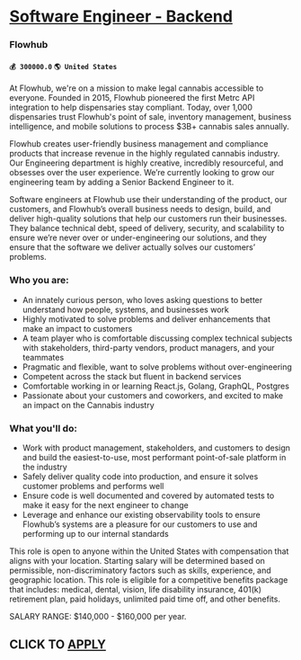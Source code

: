 # [Software Engineer - Backend](https://www.remotewlb.com/apply/software-engineer-backend-84348)  
### Flowhub  
#### `💰 300000.0` `🌎 United States`  

At Flowhub, we're on a mission to make legal cannabis accessible to everyone. Founded in 2015, Flowhub pioneered the first Metrc API integration to help dispensaries stay compliant. Today, over 1,000 dispensaries trust Flowhub's point of sale, inventory management, business intelligence, and mobile solutions to process $3B+ cannabis sales annually.

Flowhub creates user-friendly business management and compliance products that increase revenue in the highly regulated cannabis industry. Our Engineering department is highly creative, incredibly resourceful, and obsesses over the user experience. We’re currently looking to grow our engineering team by adding a Senior Backend Engineer to it.

Software engineers at Flowhub use their understanding of the product, our customers, and Flowhub’s overall business needs to design, build, and deliver high-quality solutions that help our customers run their businesses. They balance technical debt, speed of delivery, security, and scalability to ensure we’re never over or under-engineering our solutions, and they ensure that the software we deliver actually solves our customers’ problems.

### Who you are:

  * An innately curious person, who loves asking questions to better understand how people, systems, and businesses work
  * Highly motivated to solve problems and deliver enhancements that make an impact to customers
  * A team player who is comfortable discussing complex technical subjects with stakeholders, third-party vendors, product managers, and your teammates
  * Pragmatic and flexible, want to solve problems without over-engineering 
  * Competent across the stack but fluent in backend services
  * Comfortable working in or learning React.js, Golang, GraphQL, Postgres
  * Passionate about your customers and coworkers, and excited to make an impact on the Cannabis industry

### What you'll do:

  * Work with product management, stakeholders, and customers to design and build the easiest-to-use, most performant point-of-sale platform in the industry
  * Safely deliver quality code into production, and ensure it solves customer problems and performs well 
  * Ensure code is well documented and covered by automated tests to make it easy for the next engineer to change
  * Leverage and enhance our existing observability tools to ensure Flowhub’s systems are a pleasure for our customers to use and performing up to our internal standards

This role is open to anyone within the United States with compensation that aligns with your location. Starting salary will be determined based on permissible, non-discriminatory factors such as skills, experience, and geographic location. This role is eligible for a competitive benefits package that includes: medical, dental, vision, life disability insurance, 401(k) retirement plan, paid holidays, unlimited paid time off, and other benefits.

SALARY RANGE: $140,000 - $160,000 per year.

  
## CLICK TO [APPLY](https://www.remotewlb.com/apply/software-engineer-backend-84348)

